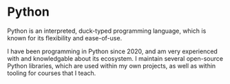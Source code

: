 # Python

Python is an interpreted, duck-typed programming language, which is known for
its flexibility and ease-of-use.

I have been programming in Python since 2020, and am very experienced with and
knowledgable about its ecosystem. I maintain several open-source Python
libraries, which are used within my own projects, as well as within tooling for
courses that I teach.
